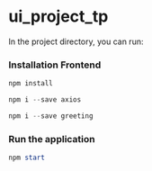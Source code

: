 # ui_project_tp

In the project directory, you can run:

### Installation Frontend

 ```powershell
npm install 
```

 ```powershell
npm i --save axios
```

 ```powershell
npm i --save greeting
```

### Run the application

```powershell
npm start
```

